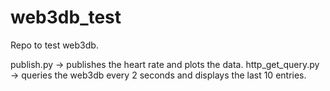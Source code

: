 # web3db_test

Repo to test web3db.

publish.py -> publishes the heart rate and plots the data.
http_get_query.py -> queries the web3db every 2 seconds and displays the last 10 entries.

